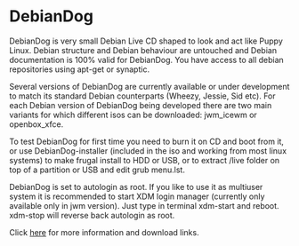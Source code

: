 # DebianDog 

DebianDog is very small Debian Live CD shaped to look and act like Puppy Linux. Debian structure and Debian behaviour are untouched and Debian documentation is 100% valid for DebianDog. You have access to all debian repositories using apt-get or synaptic.

Several versions of DebianDog are currently available or under development to match its standard Debian counterparts (Wheezy, Jessie, Sid etc). For each Debian version of DebianDog being developed there are two main variants for which different isos can be downloaded: jwm_icewm or openbox_xfce.

To test DebianDog for first time you need to burn it on CD and boot from it, or use DebianDog-installer (included in the iso and working from most linux systems) to make frugal install to HDD or USB, or to extract /live folder on top of a partition or USB and edit grub menu.lst.

DebianDog is set to autologin as root. If you like to use it as multiuser system it is recommended to start XDM login manager (currently only available only in jwm version). Just type in terminal xdm-start and reboot. xdm-stop will reverse back autologin as root.

Click [here](http://www.murga-linux.com/puppy/viewtopic.php?t=93225) for more information and download links.

